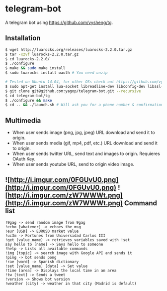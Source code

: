 telegram-bot
============

A telegram bot using https://github.com/vysheng/tg.

Installation
------------
```bash
$ wget http://luarocks.org/releases/luarocks-2.2.0.tar.gz
$ tar -xzvf luarocks-2.2.0.tar.gz 
$ cd luarocks-2.2.0/
$ ./configure 
$ make && sudo make install
$ sudo luarocks install oauth # You need unzip
```

```bash
# Tested on Ubuntu 14.04, for other OSs check out https://github.com/vysheng/tg#installation
$ sudo apt-get install lua-socket libreadline-dev libconfig-dev libssl-dev lua5.2 liblua5.2-dev libevent-dev
$ git clone git@github.com:yagop/telegram-bot.git --recursive
$ cd telegram-bot/tg
$ ./configure && make
$ cd .. && ./launch.sh # Will ask you for a phone number & confirmation code.
```

Multimedia
----------
- When user sends image (png, jpg, jpeg) URL download and send it to origin.
- When user sends media (gif, mp4, pdf, etc.) URL download and send it to origin.
- When user sends twitter URL, send text and images to origin. Requieres OAuth Key.
- When user sends youtube URL, send to origin video image.

![http://i.imgur.com/0FGUvU0.png](http://i.imgur.com/0FGUvU0.png) ![http://i.imgur.com/zW7WWWt.png](http://i.imgur.com/zW7WWWt.png)
Command list
------------
```
!9gag -> send random image from 9gag
!echo [whatever] -> echoes the msg
!eur [USD] -> EURUSD market value
!uc3m -> Fortunes from Universidad Carlos III
!get (value_name) -> retrieves variables saved with !set
say hello to [name] -> Says hello to someone
!help -> Lists all available commands
!img [topic] -> search image with Google API and sends it
!ping -> bot sends pong
!rae [word] -> Spanish dictionary
!set [value_name] [data] -> Set value
!time [area] -> Displays the local time in an area
!tw [text] -> Sends a tweet
!version -> Shows bot version
!weather (city) -> weather in that city (Madrid is default)
```

